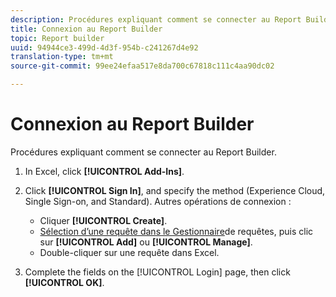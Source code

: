 ```yaml
---
description: Procédures expliquant comment se connecter au Report Builder.
title: Connexion au Report Builder
topic: Report builder
uuid: 94944ce3-499d-4d3f-954b-c241267d4e92
translation-type: tm+mt
source-git-commit: 99ee24efaa517e8da700c67818c111c4aa90dc02

---
```



# Connexion au Report Builder

Procédures expliquant comment se connecter au Report Builder.

1. In Excel, click **[!UICONTROL Add-Ins]**.
1. Click **[!UICONTROL Sign In]**, and specify the method (Experience Cloud, Single Sign-on, and Standard). Autres opérations de connexion :

   * Cliquer **[!UICONTROL Create]**.
   * [Sélection d’une requête dans le Gestionnaire](/help/analyze/report-builder/manage-requests/r-arb-manage-requests.md)de requêtes, puis clic sur **[!UICONTROL Add]** ou **[!UICONTROL Manage]**.
   * Double-cliquer sur une requête dans Excel.

1. Complete the fields on the [!UICONTROL Login] page, then click **[!UICONTROL OK]**.

